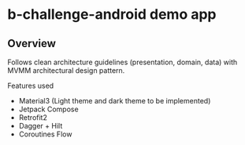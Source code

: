 # b-challenge-android demo app
## Overview
Follows clean architecture guidelines (presentation, domain, data) with
MVMM architectural design pattern.

Features used
- Material3 (Light theme and dark theme to be implemented)
- Jetpack Compose
- Retrofit2
- Dagger + Hilt
- Coroutines Flow
